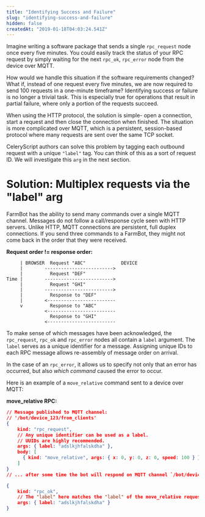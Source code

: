 ```yaml
---
title: "Identifying Success and Failure"
slug: "identifying-success-and-failure"
hidden: false
createdAt: "2019-01-18T04:03:24.541Z"
---
```

Imagine writing a software package that sends a single `rpc_request` node once every five minutes. You could easily track the status of your RPC request by simply waiting for the next `rpc_ok`, `rpc_error` node from the device over MQTT.

How would we handle this situation if the software requirements changed? What if, instead of one request every five minutes, we are now required to send 100 requests in a one-minute timeframe? Identifying success or failure is no longer a trivial task. This is especially true for operations that result in partial failure, where only a portion of the requests succeed.

When using the HTTP protocol, the solution is simple- open a connection, start a request and then close the connection when finished. The situation is more complicated over MQTT, which is a persistent, session-based protocol where many requests are sent over the same TCP socket.

CeleryScript authors can solve this problem by tagging each outbound request with a unique `"label"` tag. You can think of this as a sort of request ID. We will investigate this `arg` in the next section.

# Solution: Multiplex requests via the "label" arg

FarmBot has the ability to send many commands over a single MQTT channel. Messages do not follow a call/response cycle seen with HTTP servers. Unlike HTTP, MQTT connections are persistent, full duplex connections. If you send three commands to a FarmBot, they might not come back in the order that they were received.


__Request order != response order:__

```text
     | BROWSER  Request "ABC"             DEVICE
     |        ------------------------->
     |          Request "DEF"
Time |        ------------------------->
     |          Request "GHI"
     |        ------------------------->
     |          Response to "DEF"
     |        <-------------------------
     v          Response to "ABC"
              <-------------------------
                Response to "GHI"
              <-------------------------
```

To make sense of which messages have been acknowledged, the `rpc_request`, `rpc_ok` and `rpc_error` nodes all contain a `label` argument. The `label` serves as a unique identifier for a message. Assigning unique IDs to each RPC message allows re-assembly of message order on arrival.

In the case of an `rpc_error`, it allows us to specify not only that an error has occurred, but also *which command* caused the error to occur.

Here is an example of a `move_relative` command sent to a device over MQTT:


__move_relative RPC:__

```json
// Message published to MQTT channel:
// '/bot/device_123/from_clients'
{
    kind: "rpc_request",
    // Any unique identifier can be used as a label.
    // UUIDs are highly recommended.
    args: { label: "adslkjhfalskdha" },
    body: [
      { kind: "move_relative", args: { x: 0, y: 0, z: 0, speed: 100 } }
    ]
}
// ... after some time the bot will respond on MQTT channel `/bot/device_123/from_device`

{
    kind: "rpc_ok",
    // The "label" here matches the "label" of the move_relative request (shown above).
    args: { label: "adslkjhfalskdha" }
}
```

